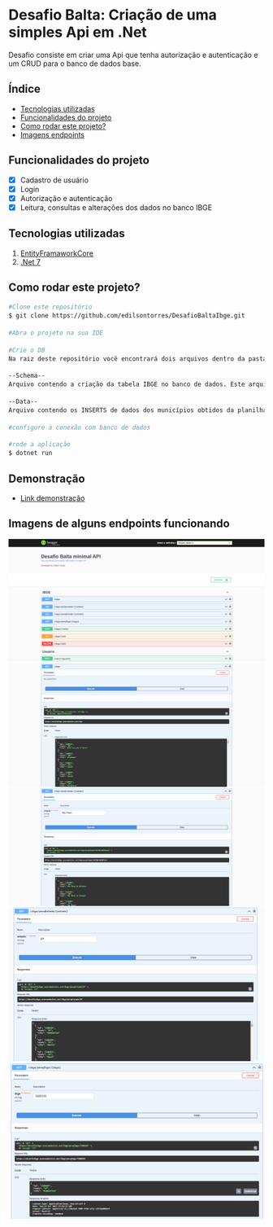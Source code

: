 # Desafio Balta: Criação de uma simples Api em .Net

Desafio consiste em criar uma Api que tenha autorização e autenticação e um CRUD para o banco de dados base.

## Índice
- <a href="#tecnologias-utilizadas">Tecnologias utilizadas</a>
- <a href="#funcionalidades-do-projeto">Funcionalidades do projeto</a>
- <a href="#como-rodar-este-projeto">Como rodar este projeto?</a>
- <a href="#imagens-endpoints">Imagens endpoints</a>

## Funcionalidades do projeto
- [x] Cadastro de usuário
- [x] Login
- [x] Autorização e autenticação
- [x] Leitura, consultas e alterações dos dados no banco IBGE
## Tecnologias utilizadas

1. [EntityFramaworkCore](https://learn.microsoft.com/en-us/ef/)
2. [.Net 7]()

## Como rodar este projeto?
```bash
#Clone este repositório
$ git clone https://github.com/edilsontorres/DesafioBaltaIbge.git

#Abra o projeto na sua IDE 

#Crie o DB
Na raiz deste repositório você encontrará dois arquivos dentro da pasta SQL Server.

--Schema--
Arquivo contendo a criação da tabela IBGE no banco de dados. Este arquivo deve ser executado primeiro.

--Data--
Arquivo contendo os INSERTS de dados dos municípios obtidos da planilha RELATORIO_DTB_BRASIL_MUNICIPIO contida na raiz deste repositório.

#configure a conexão com banco de dados

#rode a aplicação
$ dotnet run
```

## Demonstração
- [Link demonstração](https://desafioibge.azurewebsites.net/swagger/index.html)

## Imagens de alguns endpoints funcionando
![Swagger](/assets/img1.PNG)
![GetAll](/assets/img2.PNG)
![GetCity](/assets/img3.PNG)
![GetState](/assets/img4.PNG)
![GetIbge](/assets/img5.PNG)


